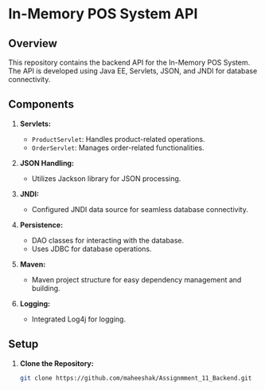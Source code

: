# In-Memory POS System API

## Overview

This repository contains the backend API for the In-Memory POS System. The API is developed using Java EE, Servlets, JSON, and JNDI for database connectivity.

## Components

1. **Servlets:**
   - `ProductServlet`: Handles product-related operations.
   - `OrderServlet`: Manages order-related functionalities.

2. **JSON Handling:**
   - Utilizes Jackson library for JSON processing.

3. **JNDI:**
   - Configured JNDI data source for seamless database connectivity.

4. **Persistence:**
   - DAO classes for interacting with the database.
   - Uses JDBC for database operations.

5. **Maven:**
   - Maven project structure for easy dependency management and building.

6. **Logging:**
   - Integrated Log4j for logging.

## Setup

1. **Clone the Repository:**
   ```bash
   git clone https://github.com/maheeshak/Assignmment_11_Backend.git
